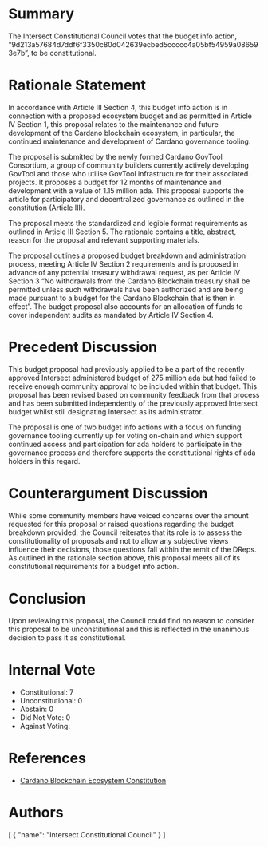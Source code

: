 
# Summary

The Intersect Constitutional Council votes that the budget info action, “9d213a57684d7ddf6f3350c80d042639ecbed5ccccc4a05bf54959a086593e7b”, to be constitutional.

# Rationale Statement

In accordance with Article III Section 4, this budget info action is in connection with a proposed ecosystem budget and as permitted in Article IV Section 1, this proposal relates to the maintenance and future development of the Cardano blockchain ecosystem, in particular, the continued maintenance and development of Cardano governance tooling.

The proposal is submitted by the newly formed Cardano GovTool Consortium, a group of community builders currently actively developing GovTool and those who utilise GovTool infrastructure for their associated projects. It proposes a budget for 12 months of maintenance and development with a value of 1.15 million ada. This proposal supports the article for participatory and decentralized governance as outlined in the constitution (Article III).

The proposal meets the standardized and legible format requirements as outlined in Article III Section 5. The rationale contains a title, abstract, reason for the proposal and relevant supporting materials.

The proposal outlines a proposed budget breakdown and administration process, meeting Article IV Section 2 requirements and is proposed in advance of any potential treasury withdrawal request, as per Article IV Section 3 “No withdrawals from the Cardano Blockchain treasury shall be permitted unless such withdrawals have been authorized and are being made pursuant to a budget for the Cardano Blockchain that is then in effect”. The budget proposal also accounts for an allocation of funds to cover independent audits as mandated by Article IV Section 4.

# Precedent Discussion

This budget proposal had previously applied to be a part of the recently approved Intersect administered budget of 275 million ada but had failed to receive enough community approval to be included within that budget. This proposal has been revised based on community feedback from that process and has been submitted independently of the previously approved Intersect budget whilst still designating Intersect as its administrator.

The proposal is one of two budget info actions with a focus on funding governance tooling currently up for voting on-chain and which support continued access and participation for ada holders to participate in the governance process and therefore supports the constitutional rights of ada holders in this regard.

# Counterargument Discussion

While some community members have voiced concerns over the amount requested for this proposal or raised questions regarding the budget breakdown provided, the Council reiterates that its role is to assess the constitutionality of proposals and not to allow any subjective views influence their decisions, those questions fall within the remit of the DReps. As outlined in the rationale section above, this proposal meets all of its constitutional requirements for a budget info action.

# Conclusion

Upon reviewing this proposal, the Council could find no reason to consider this proposal to be unconstitutional and this is reflected in the unanimous decision to pass it as constitutional.

# Internal Vote

- Constitutional: 7
- Unconstitutional: 0
- Abstain: 0
- Did Not Vote: 0
- Against Voting: 

# References

- [Cardano Blockchain Ecosystem Constitution](ipfs://bafkreiazhhawe7sjwuthcfgl3mmv2swec7sukvclu3oli7qdyz4uhhuvmy)

# Authors

[
  {
    "name": "Intersect Constitutional Council"
  }
]

